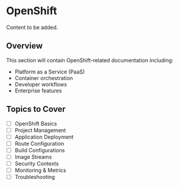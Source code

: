 # OpenShift

Content to be added.

## Overview
This section will contain OpenShift-related documentation including:
- Platform as a Service (PaaS)
- Container orchestration
- Developer workflows
- Enterprise features

## Topics to Cover
- [ ] OpenShift Basics
- [ ] Project Management
- [ ] Application Deployment
- [ ] Route Configuration
- [ ] Build Configurations
- [ ] Image Streams
- [ ] Security Contexts
- [ ] Monitoring & Metrics
- [ ] Troubleshooting 